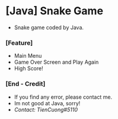 # [Java] Snake Game
- Snake game coded by Java.

### [Feature]
- Main Menu
- Game Over Screen and Play Again 
- High Score!

### [End - Credit]
- If you find any error, please contact me.
- Im not good at Java, sorry!
- *Contact: TienCuong#5110*

